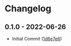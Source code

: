 # Changelog

## 0.1.0 - 2022-06-26

-   Initial Commit ([1d6e7e6](https://github.com/impulse-interactive/unreal-common-mannequin-plugin/commit/1d6e7e6))
